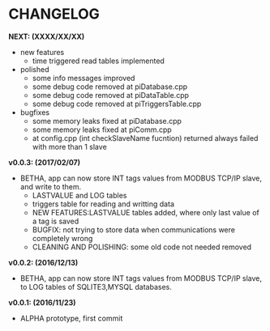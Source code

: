 CHANGELOG
===

**NEXT: (XXXX/XX/XX)**

+ new features
    - time triggered read tables implemented
+ polished
    - some info messages improved
    - some debug code removed at piDatabase.cpp
    - some debug code removed at piDataTable.cpp
    - some debug code removed at piTriggersTable.cpp
+ bugfixes
    - some memory leaks fixed at piDatabase.cpp
    - some memory leaks fixed at piComm.cpp
    - at config.cpp (int checkSlaveName fucntion) returned always failed with more than 1 slave

**v0.0.3: (2017/02/07)**
+ BETHA, app can now store INT tags values from MODBUS TCP/IP slave, and write to them.
    - LASTVALUE and LOG tables
    - triggers table for reading and writting data
    - NEW FEATURES:LASTVALUE tables added, where only last value of a tag is saved
    - BUGFIX: not trying to store data when communications were completely wrong
    - CLEANING AND POLISHING: some old code not needed removed

**v0.0.2: (2016/12/13)**

+ BETHA, app can now store INT tags values from MODBUS TCP/IP slave, to LOG tables of SQLITE3,MYSQL databases.

**v0.0.1: (2016/11/23)**

+ ALPHA prototype, first commit

